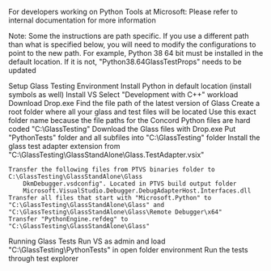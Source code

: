 For developers working on Python Tools at Microsoft: Please refer to internal documentation for more information

Note: Some the instructions are path specific. If you use a different path than what is specified below, you will need to modify the configurations to point to the new path.
	For example, Python 38 64 bit must be installed in the default location. If it is not, "Python38.64GlassTestProps" needs to be updated
	
Setup Glass Testing Environment
    Install Python in default location (install symbols as well)
	Install VS 
		Select "Development with C++" workload			
	Download Drop.exe
	Find the file path of the latest version of Glass
	Create a root folder where all your glass and test files will be located
		Use this exact folder name because the file paths for the Concord Python files are hard coded
		"C:\GlassTesting"
	Download the Glass files with Drop.exe
	Put "PythonTests" folder and all subfiles into "C:\GlassTesting" folder
	Install the glass test adapter extension from "C:\GlassTesting\GlassStandAlone\Glass.TestAdapter.vsix"
	
	Transfer the following files from PTVS binaries folder to C:\GlassTesting\GlassStandAlone\Glass
		DkmDebugger.vsdconfig". Located in PTVS build output folder
		Microsoft.VisualStudio.Debugger.DebugAdapterHost.Interfaces.dll
	Transfer all files that start with "Microsoft.Python" to "C:\GlassTesting\GlassStandAlone\Glass" and "C:\GlassTesting\GlassStandAlone\Glass\Remote Debugger\x64"
	Transfer "PythonEngine.refdeg" to "C:\GlassTesting\GlassStandAlone\Glass"
	
Running Glass Tests
	Run VS as admin and load "C:\GlassTesting\PythonTests" in open folder environment
	Run the tests through test explorer
	
	

